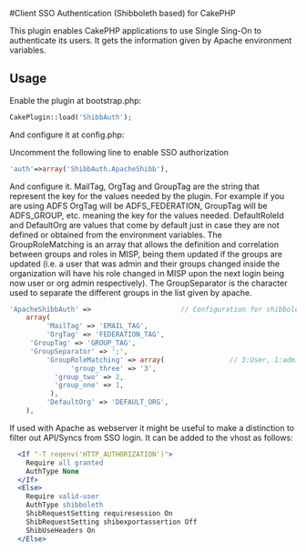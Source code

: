 #Client SSO Authentication (Shibboleth based) for CakePHP

This plugin enables CakePHP applications to use Single Sing-On to authenticate its users. It gets the information given by Apache environment variables.


## Usage

Enable the plugin at bootstrap.php:

```php
CakePlugin::load('ShibbAuth');
```

And configure it at config.php:

Uncomment the following line to enable SSO authorization
```php
'auth'=>array('ShibbAuth.ApacheShibb'),
```

And configure it. MailTag, OrgTag and GroupTag are the string that represent the key for the values needed by the plugin.
For example if you are using ADFS OrgTag will be ADFS_FEDERATION, GroupTag will be ADFS_GROUP, etc. meaning the key for the values needed.
DefaultRoleId and DefaultOrg are values that come by default just in case they are not defined or obtained from the environment variables.
The GroupRoleMatching is an array that allows the definition and correlation between groups and roles in MISP, being them updated
if the groups are updated (i.e. a user that was admin and their groups changed inside the organization will have his role changed in MISP
upon the next login being now user or org admin respectively). The GroupSeparator is the character used to separate the different groups
in the list given by apache.

```php
'ApacheShibbAuth' =>                      // Configuration for shibboleth authentication
    array(
         'MailTag' => 'EMAIL_TAG',
         'OrgTag' => 'FEDERATION_TAG',
	 'GroupTag' => 'GROUP_TAG',
	 'GroupSeparator' => ';',
         'GroupRoleMatching' => array(                // 3:User, 1:admin. May be good to set "1" for the first user
               'group_three' => '3',
	       'group_two' => 2,
	       'group_one' => 1,
          ),
         'DefaultOrg' => 'DEFAULT_ORG',
    ),
```
If used with Apache as webserver it might be useful to make a distinction to filter out API/Syncs from SSO login. It can be added to the vhost as follows:

```Apache
  <If "-T reqenv('HTTP_AUTHORIZATION')">
    Require all granted
    AuthType None
  </If>
  <Else>
    Require valid-user
    AuthType shibboleth
    ShibRequestSetting requiresession On
    ShibRequestSetting shibexportassertion Off
    ShibUseHeaders On
  </Else>
```


